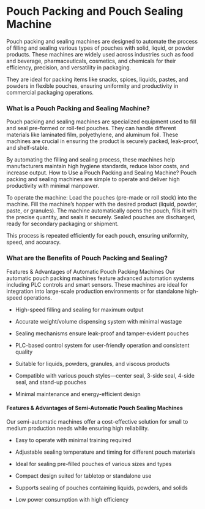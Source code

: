 # Pouch Packing and Pouch Sealing Machine
Pouch packing and sealing machines are designed to automate the process of filling and sealing various types of pouches with solid, liquid, or powder products.
These machines are widely used across industries such as food and beverage, pharmaceuticals, cosmetics, and chemicals for their efficiency, precision, and versatility in packaging.

They are ideal for packing items like snacks, spices, liquids, pastes, and powders in flexible pouches, ensuring uniformity and productivity in commercial packaging operations.

### What is a Pouch Packing and Sealing Machine?
Pouch packing and sealing machines are specialized equipment used to fill and seal pre-formed or roll-fed pouches.
They can handle different materials like laminated film, polyethylene, and aluminum foil.
These machines are crucial in ensuring the product is securely packed, leak-proof, and shelf-stable.

By automating the filling and sealing process, these machines help manufacturers maintain high hygiene standards, reduce labor costs, and increase output.
How to Use a Pouch Packing and Sealing Machine?
Pouch packing and sealing machines are simple to operate and deliver high productivity with minimal manpower.

To operate the machine:
Load the pouches (pre-made or roll stock) into the machine.
Fill the machine’s hopper with the desired product (liquid, powder, paste, or granules).
The machine automatically opens the pouch, fills it with the precise quantity, and seals it securely.
Sealed pouches are discharged, ready for secondary packaging or shipment.

This process is repeated efficiently for each pouch, ensuring uniformity, speed, and accuracy.

### What are the Benefits of Pouch Packing and Sealing?
Features & Advantages of Automatic Pouch Packing Machines
Our automatic pouch packing machines feature advanced automation systems including PLC controls and smart sensors.
These machines are ideal for integration into large-scale production environments or for standalone high-speed operations.

- High-speed filling and sealing for maximum output

- Accurate weight/volume dispensing system with minimal wastage

- Sealing mechanisms ensure leak-proof and tamper-evident pouches

- PLC-based control system for user-friendly operation and consistent quality

- Suitable for liquids, powders, granules, and viscous products

- Compatible with various pouch styles—center seal, 3-side seal, 4-side seal, and stand-up pouches

- Minimal maintenance and energy-efficient design

#### Features & Advantages of Semi-Automatic Pouch Sealing Machines
Our semi-automatic machines offer a cost-effective solution for small to medium production needs while ensuring high reliability.

- Easy to operate with minimal training required

- Adjustable sealing temperature and timing for different pouch materials

- Ideal for sealing pre-filled pouches of various sizes and types

- Compact design suited for tabletop or standalone use

- Supports sealing of pouches containing liquids, powders, and solids

- Low power consumption with high efficiency
